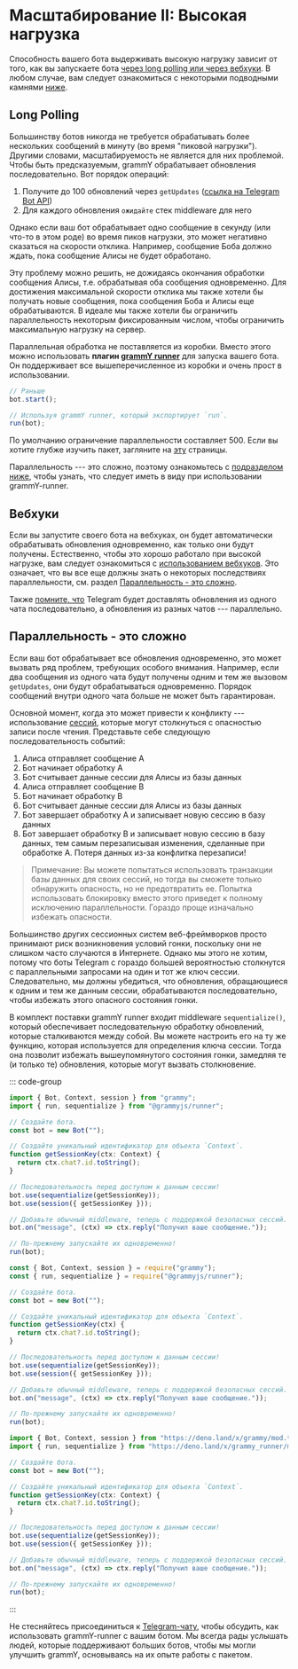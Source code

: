 # Масштабирование II: Высокая нагрузка

Способность вашего бота выдерживать высокую нагрузку зависит от того, как вы
запускаете бота
[через long polling или через вебхуки](../guide/deployment-types). В любом
случае, вам следует ознакомиться с некоторыми подводными камнями
[ниже](#параллельность-это-сложно).

## Long Polling

Большинству ботов никогда не требуется обрабатывать более нескольких сообщений в
минуту (во время "пиковой нагрузки"). Другими словами, масштабируемость не
является для них проблемой. Чтобы быть предсказуемым, grammY обрабатывает
обновления последовательно. Вот порядок операций:

1. Получите до 100 обновлений через `getUpdates`
   ([ссылка на Telegram Bot API](https://core.telegram.org/bots/api#getupdates))
2. Для каждого обновления `ожидайте` стек middleware для него

Однако если ваш бот обрабатывает одно сообщение в секунду (или что-то в этом
роде) во время пиков нагрузки, это может негативно сказаться на скорости
отклика. Например, сообщение Боба должно ждать, пока сообщение Алисы не будет
обработано.

Эту проблему можно решить, не дожидаясь окончания обработки сообщения Алисы,
т.е. обрабатывая оба сообщения одновременно. Для достижения максимальной
скорости отклика мы также хотели бы получать новые сообщения, пока сообщения
Боба и Алисы еще обрабатываются. В идеале мы также хотели бы ограничить
параллельность некоторым фиксированным числом, чтобы ограничить максимальную
нагрузку на сервер.

Параллельная обработка не поставляется из коробки. Вместо этого можно
использовать **плагин [grammY runner](../plugins/runner)** для запуска вашего
бота. Он поддерживает все вышеперечисленное из коробки и очень прост в
использовании.

```ts
// Раньше
bot.start();

// Используя grammY runner, который экспортирует `run`.
run(bot);
```

По умолчанию ограничение параллельности составляет 500. Если вы хотите глубже
изучить пакет, загляните на [эту](../plugins/runner) страницы.

Параллельность --- это сложно, поэтому ознакомьтесь с
[подразделом ниже](#параллельность-это-сложно), чтобы узнать, что следует иметь
в виду при использовании grammY-runner.

## Вебхуки

Если вы запустите своего бота на вебхуках, он будет автоматически обрабатывать
обновления одновременно, как только они будут получены. Естественно, чтобы это
хорошо работало при высокой нагрузке, вам следует ознакомиться с
[использованием вебхуков](../guide/deployment-types#как-использовать-вебхуки).
Это означает, что вы все еще должны знать о некоторых последствиях
параллельности, см. раздел
[Параллельность - это сложно](#параллельность-это-сложно).

Также
[помните, что](../guide/deployment-types#своевременное-завершение-запросов-вебхуков)
Telegram будет доставлять обновления из одного чата последовательно, а
обновления из разных чатов --- параллельно.

## Параллельность - это сложно

Если ваш бот обрабатывает все обновления одновременно, это может вызвать ряд
проблем, требующих особого внимания. Например, если два сообщения из одного чата
будут получены одним и тем же вызовом `getUpdates`, они будут обрабатываться
одновременно. Порядок сообщений внутри одного чата больше не может быть
гарантирован.

Основной момент, когда это может привести к конфликту --- использование
[сессий](../plugins/session), которые могут столкнуться с опасностью записи
после чтения. Представьте себе следующую последовательность событий:

1. Алиса отправляет сообщение A
2. Бот начинает обработку A
3. Бот считывает данные сессии для Алисы из базы данных
4. Алиса отправляет сообщение B
5. Бот начинает обработку B
6. Бот считывает данные сессии для Алисы из базы данных
7. Бот завершает обработку A и записывает новую сессию в базу данных
8. Бот завершает обработку B и записывает новую сессию в базу данных, тем самым
   перезаписывая изменения, сделанные при обработке A. Потеря данных из-за
   конфлитка перезаписи!

> Примечание: Вы можете попытаться использовать транзакции базы данных для своих
> сессий, но тогда вы сможете только обнаружить опасность, но не предотвратить
> ее. Попытка использовать блокировку вместо этого приведет к полному исключению
> параллельности. Гораздо проще изначально избежать опасности.

Большинство других сессионных систем веб-фреймворков просто принимают риск
возникновения условий гонки, поскольку они не слишком часто случаются в
Интернете. Однако мы этого не хотим, потому что боты Telegram с гораздо большей
вероятностью столкнутся с параллельными запросами на один и тот же ключ сессии.
Следовательно, мы должны убедиться, что обновления, обращающиеся к одним и тем
же данным сессии, обрабатываются последовательно, чтобы избежать этого опасного
состояния гонки.

В комплект поставки grammY runner входит middleware `sequentialize()`, который
обеспечивает последовательную обработку обновлений, которые сталкиваются между
собой. Вы можете настроить его на ту же функцию, которая используется для
определения ключа сессии. Тогда она позволит избежать вышеупомянутого состояния
гонки, замедляя те (и только те) обновления, которые могут вызвать столкновение.

::: code-group

```ts [TypeScript]
import { Bot, Context, session } from "grammy";
import { run, sequentialize } from "@grammyjs/runner";

// Создайте бота.
const bot = new Bot("");

// Создайте уникальный идентификатор для объекта `Context`.
function getSessionKey(ctx: Context) {
  return ctx.chat?.id.toString();
}

// Последовательность перед доступом к данным сессии!
bot.use(sequentialize(getSessionKey));
bot.use(session({ getSessionKey }));

// Добавьте обычный middleware, теперь с поддержкой безопасных сессий.
bot.on("message", (ctx) => ctx.reply("Получил ваше сообщение."));

// По-прежнему запускайте их одновременно!
run(bot);
```

```js [JavaScript]
const { Bot, Context, session } = require("grammy");
const { run, sequentialize } = require("@grammyjs/runner");

// Создайте бота.
const bot = new Bot("");

// Создайте уникальный идентификатор для объекта `Context`.
function getSessionKey(ctx) {
  return ctx.chat?.id.toString();
}

// Последовательность перед доступом к данным сессии!
bot.use(sequentialize(getSessionKey));
bot.use(session({ getSessionKey }));

// Добавьте обычный middleware, теперь с поддержкой безопасных сессий.
bot.on("message", (ctx) => ctx.reply("Получил ваше сообщение."));

// По-прежнему запускайте их одновременно!
run(bot);
```

```ts [Deno]
import { Bot, Context, session } from "https://deno.land/x/grammy/mod.ts";
import { run, sequentialize } from "https://deno.land/x/grammy_runner/mod.ts";

// Создайте бота.
const bot = new Bot("");

// Создайте уникальный идентификатор для объекта `Context`.
function getSessionKey(ctx: Context) {
  return ctx.chat?.id.toString();
}

// Последовательность перед доступом к данным сессии!
bot.use(sequentialize(getSessionKey));
bot.use(session({ getSessionKey }));

// Добавьте обычный middleware, теперь с поддержкой безопасных сессий.
bot.on("message", (ctx) => ctx.reply("Получил ваше сообщение."));

// По-прежнему запускайте их одновременно!
run(bot);
```

:::

Не стесняйтесь присоединиться к [Telegram-чату](https://t.me/grammyjs), чтобы
обсудить, как использовать grammY-runner с вашим ботом. Мы всегда рады услышать
людей, которые поддерживают больших ботов, чтобы мы могли улучшить grammY,
основываясь на их опыте работы с пакетом.
